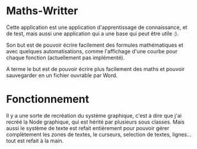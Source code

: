 # Maths-Writter
Cette application est une application d'apprentissage de connaissance, et de test, mais aussi une application qui a une base qui peut être utile :).

Son but est de pouvoir écrire facilement des formules mathématiques et avec quelques automatisations, comme l'affichage d'une courbe pour chaque fonction (actuellement pas implémenté).

A terme le but est de pouvoir écrire plus facilement des maths et pouvoir sauvegarder en un fichier ouvrable par Word.

# Fonctionnement

Il y a une sorte de recréation du système graphique, c'est à dire que j'ai recréé la Node graphique, qui est hérité par plusieurs sous classes.
Mais aussi le système de texte est refait entièrement pour pouvoir gérer complètement les zones de textes, le curseurs, selection de textes, lignes... tout est refait à la main.
